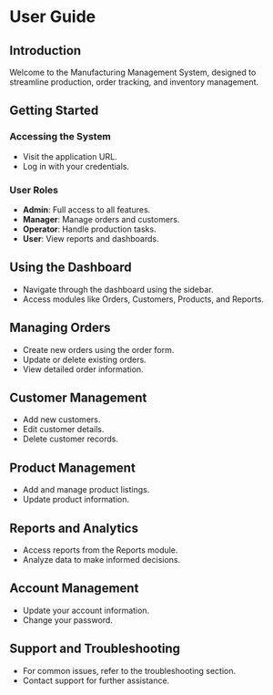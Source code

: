 # User Guide

## Introduction
Welcome to the Manufacturing Management System, designed to streamline production, order tracking, and inventory management.

## Getting Started
### Accessing the System
- Visit the application URL.
- Log in with your credentials.

### User Roles
- **Admin**: Full access to all features.
- **Manager**: Manage orders and customers.
- **Operator**: Handle production tasks.
- **User**: View reports and dashboards.

## Using the Dashboard
- Navigate through the dashboard using the sidebar.
- Access modules like Orders, Customers, Products, and Reports.

## Managing Orders
- Create new orders using the order form.
- Update or delete existing orders.
- View detailed order information.

## Customer Management
- Add new customers.
- Edit customer details.
- Delete customer records.

## Product Management
- Add and manage product listings.
- Update product information.

## Reports and Analytics
- Access reports from the Reports module.
- Analyze data to make informed decisions.

## Account Management
- Update your account information.
- Change your password.

## Support and Troubleshooting
- For common issues, refer to the troubleshooting section.
- Contact support for further assistance.
